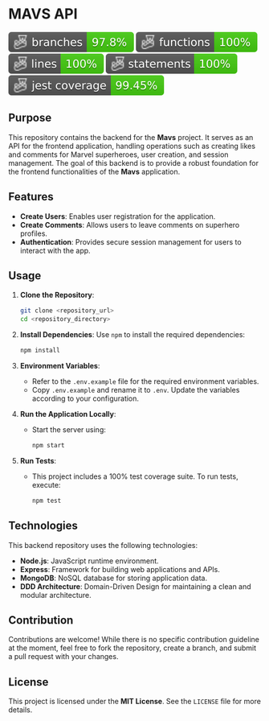 # MAVS API

![Branches](./badges/coverage-branches.svg)
![Functions](./badges/coverage-functions.svg)
![Lines](./badges/coverage-lines.svg)
![Statements](./badges/coverage-statements.svg)
![Jest coverage](./badges/coverage-jest%20coverage.svg)

## Purpose

This repository contains the backend for the **Mavs** project. It serves as an API for the frontend application, handling operations such as creating likes and comments for Marvel superheroes, user creation, and session management. The goal of this backend is to provide a robust foundation for the frontend functionalities of the **Mavs** application.

## Features

- **Create Users**: Enables user registration for the application.
- **Create Comments**: Allows users to leave comments on superhero profiles.
- **Authentication**: Provides secure session management for users to interact with the app.

## Usage

1. **Clone the Repository**:

   ```bash
   git clone <repository_url>
   cd <repository_directory>
   ```

2. **Install Dependencies**:
   Use `npm` to install the required dependencies:

   ```bash
   npm install
   ```

3. **Environment Variables**:

   - Refer to the `.env.example` file for the required environment variables.
   - Copy `.env.example` and rename it to `.env`. Update the variables according to your configuration.

4. **Run the Application Locally**:

   - Start the server using:
     ```bash
     npm start
     ```

5. **Run Tests**:
   - This project includes a 100% test coverage suite. To run tests, execute:
     ```bash
     npm test
     ```

## Technologies

This backend repository uses the following technologies:

- **Node.js**: JavaScript runtime environment.
- **Express**: Framework for building web applications and APIs.
- **MongoDB**: NoSQL database for storing application data.
- **DDD Architecture**: Domain-Driven Design for maintaining a clean and modular architecture.

## Contribution

Contributions are welcome! While there is no specific contribution guideline at the moment, feel free to fork the repository, create a branch, and submit a pull request with your changes.

## License

This project is licensed under the **MIT License**. See the `LICENSE` file for more details.
